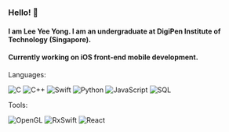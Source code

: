 ### Hello! 👋

#### I am Lee Yee Yong. I am an undergraduate at DigiPen Institute of Technology (Singapore).
#### Currently working on iOS front-end mobile development.

Languages:

![C](https://img.shields.io/badge/-C-000?&logo=C)
![C++](https://img.shields.io/badge/-C++-000?&logo=c%2b%2b&logoColor=00599C)
![Swift](https://img.shields.io/badge/-Swift-000?&logo=Swift)
![Python](https://img.shields.io/badge/-Python-000?&logo=Python)
![JavaScript](https://img.shields.io/badge/-JavaScript-000?&logo=JavaScript)
![SQL](https://img.shields.io/badge/-MySQL-000?&logo=MySQL)

Tools:

![OpenGL](https://img.shields.io/badge/-OpenGL-000?&logo=OpenGL)
![RxSwift](https://img.shields.io/badge/-ReactiveX-000?&logo=ReactiveX)
![React](https://img.shields.io/badge/-React-000?&logo=React)
<!--
**yeeyonglyy/yeeyonglyy** is a ✨ _special_ ✨ repository because its `README.md` (this file) appears on your GitHub profile.

Here are some ideas to get you started:

- 🔭 I’m currently working on ...
- 🌱 I’m currently learning ...
- 👯 I’m looking to collaborate on ...
- 🤔 I’m looking for help with ...
- 💬 Ask me about ...
- 📫 How to reach me: ...
- 😄 Pronouns: ...
- ⚡ Fun fact: ...
-->
